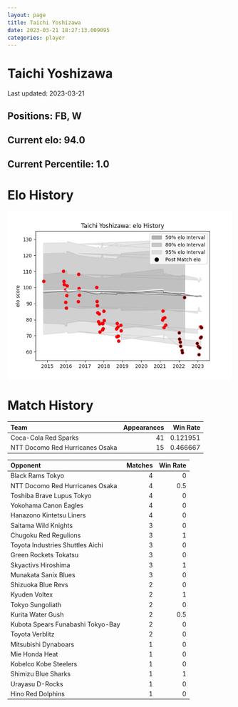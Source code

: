 ```yaml
---  
layout: page  
title: Taichi Yoshizawa  
date: 2023-03-21 18:27:13.009095  
categories: player  
---
```

# Taichi Yoshizawa


Last updated: 2023-03-21
## Positions: FB, W

## Current elo: 94.0

## Current Percentile: 1.0

# Elo History


![elo history](history_TaichiYoshizawa.png)
# Match History


| Team                            |   Appearances |   Win Rate |
|:--------------------------------|--------------:|-----------:|
| Coca-Cola Red Sparks            |            41 |   0.121951 |
| NTT Docomo Red Hurricanes Osaka |            15 |   0.466667 |

| Opponent                          |   Matches |   Win Rate |
|:----------------------------------|----------:|-----------:|
| Black Rams Tokyo                  |         4 |        0   |
| NTT Docomo Red Hurricanes Osaka   |         4 |        0.5 |
| Toshiba Brave Lupus Tokyo         |         4 |        0   |
| Yokohama Canon Eagles             |         4 |        0   |
| Hanazono Kintetsu Liners          |         4 |        0   |
| Saitama Wild Knights              |         3 |        0   |
| Chugoku Red Regulions             |         3 |        1   |
| Toyota Industries Shuttles Aichi  |         3 |        0   |
| Green Rockets Tokatsu             |         3 |        0   |
| Skyactivs Hiroshima               |         3 |        1   |
| Munakata Sanix Blues              |         3 |        0   |
| Shizuoka Blue Revs                |         2 |        0   |
| Kyuden Voltex                     |         2 |        1   |
| Tokyo Sungoliath                  |         2 |        0   |
| Kurita Water Gush                 |         2 |        0.5 |
| Kubota Spears Funabashi Tokyo-Bay |         2 |        0   |
| Toyota Verblitz                   |         2 |        0   |
| Mitsubishi Dynaboars              |         1 |        0   |
| Mie Honda Heat                    |         1 |        0   |
| Kobelco Kobe Steelers             |         1 |        0   |
| Shimizu Blue Sharks               |         1 |        1   |
| Urayasu D-Rocks                   |         1 |        0   |
| Hino Red Dolphins                 |         1 |        0   |